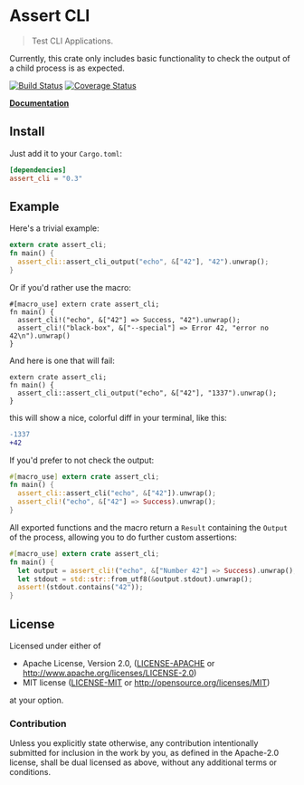 # Assert CLI

> Test CLI Applications.

Currently, this crate only includes basic functionality to check the output of a child process
is as expected.

[![Build Status](https://travis-ci.org/killercup/assert_cli.svg)](https://travis-ci.org/killercup/assert_cli) [![Coverage Status](https://coveralls.io/repos/killercup/assert_cli/badge.svg?branch=master&service=github)](https://coveralls.io/github/killercup/assert_cli?branch=master)

**[Documentation](http://killercup.github.io/assert_cli/)**

## Install

Just add it to your `Cargo.toml`:

```toml
[dependencies]
assert_cli = "0.3"
```

## Example

Here's a trivial example:

```rust
extern crate assert_cli;
fn main() {
  assert_cli::assert_cli_output("echo", &["42"], "42").unwrap();
}
```

Or if you'd rather use the macro:

```rust,ignore
#[macro_use] extern crate assert_cli;
fn main() {
  assert_cli!("echo", &["42"] => Success, "42").unwrap();
  assert_cli!("black-box", &["--special"] => Error 42, "error no 42\n").unwrap()
}
```

And here is one that will fail:

```rust,should_panic
extern crate assert_cli;
fn main() {
  assert_cli::assert_cli_output("echo", &["42"], "1337").unwrap();
}
```

this will show a nice, colorful diff in your terminal, like this:

```diff
-1337
+42
```

If you'd prefer to not check the output:

```rust
#[macro_use] extern crate assert_cli;
fn main() {
  assert_cli::assert_cli("echo", &["42"]).unwrap();
  assert_cli!("echo", &["42"] => Success).unwrap();
}
```

All exported functions and the macro return a `Result` containing the
`Output` of the process, allowing you to do further custom assertions:

```rust
#[macro_use] extern crate assert_cli;
fn main() {
  let output = assert_cli!("echo", &["Number 42"] => Success).unwrap();
  let stdout = std::str::from_utf8(&output.stdout).unwrap();
  assert!(stdout.contains("42"));
}
```

## License

Licensed under either of

 * Apache License, Version 2.0, ([LICENSE-APACHE](LICENSE-APACHE) or http://www.apache.org/licenses/LICENSE-2.0)
 * MIT license ([LICENSE-MIT](LICENSE-MIT) or http://opensource.org/licenses/MIT)

at your option.

### Contribution

Unless you explicitly state otherwise, any contribution intentionally
submitted for inclusion in the work by you, as defined in the Apache-2.0
license, shall be dual licensed as above, without any additional terms or
conditions.
